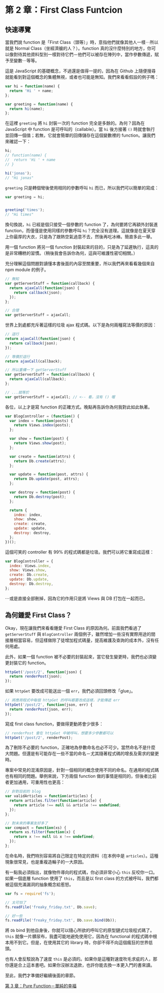 # 第 2 章：First Class Funtcion

## 快速導覽
當我們說 function 是「First Class（頭等）」時，意指他們就像其他人一樣⋯所以就是 Normal Class（坐經濟艙的人？）。function 真的沒什麼特別的地方，你可以像對待其他資料型別一樣對待它們－他們可以被存在陣列中，當作參數傳遞，賦予至變數⋯等等。

這是 JavaScript 的基礎概念，不過還是值得一提的，因為在 Github 上隨便搜尋就能看到對這個概念的集體無視，或者也可能是無知。我們來看看假設的例子嗎：

```js
var hi = function(name) {
  return 'Hi ' + name;
};

var greeting = function(name) {
  return hi(name);
};
```

在這裡 `greeting` 將 `hi` 封裝一次的 function 完全是多餘的。為何？因為在 JavaScript 中 function 是可呼叫的（callable）。當 `hi` 後方接著 `()` 時就會執行並回傳一個值；若無，它就會簡單的回傳儲存在這個變數裡的 function。讓我們來確認一下：


```js
hi;
// function(name) {
//  return 'Hi ' + name
// }

hi('jonas');
// "Hi jonas"
```

`greeting` 只是轉個彎後使用相同的參數呼叫 `hi` 而已，所以我們可以簡單的寫成：

```js
var greeting = hi;


greeting('times');
// "Hi times"
```

換句換說，`hi` 已經是個只接受一個參數的 function 了，為何要將它再額外封裝進 function，而僅僅是使用同樣的參數呼叫 `hi`？完全沒有道理。這就像是在夏天穿上你最厚的大衣，只是為了跟熱空氣過意不去，然後再吃冰棒。簡直多此一舉。

用一個 function 將另一個 function 封裝起來的目的，只是為了延遲執行，這真的是非常糟糕的習慣。（稍後我會告訴你為何，這與可維護性密切相關。）

充分理解這個問題對讀懂本書後面的內容至關重要，所以我們再來看看幾個來自 npm module 的例子。

```js
// 無知
var getServerStuff = function(callback) {
  return ajaxCall(function(json) {
    return callback(json);
  });
};

// 合理
var getServerStuff = ajaxCall;
```

世界上到處都充斥著這樣的垃圾 ajax 程式碼。以下是為何兩種寫法等價的原因：

```js
// 這行
return ajaxCall(function(json) {
  return callback(json);
});

// 等價於這行
return ajaxCall(callback);

// 所以重構一下 getServerStuff
var getServerStuff = function(callback) {
  return ajaxCall(callback);
};

// ...就等於
var getServerStuff = ajaxCall; // <-- 看，沒有 () 喔
```

各位，以上才是寫 function 的正確方式。晚點再告訴你為何我對此如此執著。

```js
var BlogController = (function() {
  var index = function(posts) {
    return Views.index(posts);
  };

  var show = function(post) {
    return Views.show(post);
  };

  var create = function(attrs) {
    return Db.create(attrs);
  };

  var update = function(post, attrs) {
    return Db.update(post, attrs);
  };

  var destroy = function(post) {
    return Db.destroy(post);
  };

  return {
    index: index,
    show: show,
    create: create,
    update: update,
    destroy: destroy,
  };
})();
```

這個可笑的 controller 有 99% 的程式碼都是垃圾。我們可以將它重寫成這樣：

```js
var BlogController = {
  index: Views.index,
  show: Views.show,
  create: Db.create,
  update: Db.update,
  destroy: Db.destroy,
};
```

⋯或是直接全部刪掉，因為它的作用只是將 Views 與 DB 打包在一起而已。

## 為何鍾愛 First Class？

Okay，現在讓我們來看看鍾愛 First Class 的原因為何。前面我們看過了 `getServerStuff` 與 `BlogController` 兩個例子，雖然增加一些沒有實際用途的間接層相當容易，但這樣做除了徒增加程式碼量，提高維護及查詢的成本外，沒有任何用處。

此外，如果一個 function 被不必要的封裝起來，當它發生變更時，我們也必須變更封裝它的 function。

```js
httpGet('/post/2', function(json) {
  return renderPost(json);
});
```

如果 `httpGet` 要改成可能送出一個 `err`，我們必須回頭修改「glue」。

```js
// 將應用程式中每個 httpGet 的呼叫都要改成這樣，才能傳遞 err
httpGet('/post/2', function(json, err) {
  return renderPost(json, err);
});
```

寫成 first class function，要做得更動將會少很多：

```js
// renderPost 會在 httpGet 中被呼叫，想要多少參數都可以
httpGet('/post/2', renderPost);
```

為了刪除不必要的 function，正確地為參數命名也必不可少。當然命名不是什麼大問題。但還是有可能存在一些不當的命名－尤其隨著程式碼的增長及需求的變更時。

專案中常見的混淆原因是，針對一個相同的概念使用不同的命名。在通用的程式碼也有相同的問題。舉例來說，下方兩個 function 做的事情是相同的，但後者比前者更加通用，可重用性也更高：


```js
// 針對目前的 blog
var validArticles = function(articles) {
  return articles.filter(function(article) {
    return article !== null && article !== undefined;
  });
};

// 對未來的專案友好多了
var compact = function(xs) {
  return xs.filter(function(x) {
    return x !== null && x !== undefined;
  });
};
```

在命名時，我們特別容易將自己限定在特定的資料（在本例中是 `articles`）。這種現象很常見，也是重複造輪子的一大原因。

有一點我必須指出，就像物件導向的程式碼，你必須非常小心 `this` 反咬你一口。如果一個底層 function 使用了 `this`，而且是以 first class 的方式被呼叫，我們都被這個充滿漏洞的抽象概念給惹怒。

```js
var fs = require('fs');

// 太可怕了
fs.readFile('freaky_friday.txt', Db.save);

// 好一些
fs.readFile('freaky_friday.txt', Db.save.bind(Db));

```

將 `Db` bind 到他自身後，你就可以隨心所欲的呼叫它的原型鏈式垃圾程式碼了。`this` 就像一片髒尿布，我盡可能地避免使用它，因為在 functional 的程式碼中根本用不到它。但是，在使用其它的 library 時，你卻不得不向這個瘋狂的世界低頭。

也有人會反駁說為了速度 `this` 是必須的。如果你是這種對速度吹毛求疵的人，那你還是合上這本書吧。如果你沒辦法退款，也許你能去換一本更入門的書來讀。

至此，我們才準備好繼續後面的章節。

[第 3 章：Pure Function－單純的幸福](ch3.md)
